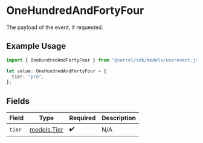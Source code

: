 # OneHundredAndFortyFour

The payload of the event, if requested.

## Example Usage

```typescript
import { OneHundredAndFortyFour } from "@vercel/sdk/models/userevent.js";

let value: OneHundredAndFortyFour = {
  tier: "pro",
};
```

## Fields

| Field                            | Type                             | Required                         | Description                      |
| -------------------------------- | -------------------------------- | -------------------------------- | -------------------------------- |
| `tier`                           | [models.Tier](../models/tier.md) | :heavy_check_mark:               | N/A                              |